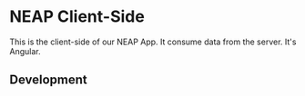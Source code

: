 # NEAP Client-Side

This is the client-side of our NEAP App. It consume data from the server. It's Angular.

## Development
